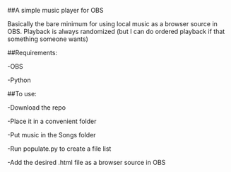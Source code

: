 ##A simple music player for OBS

Basically the bare minimum for using local music as a browser source in OBS. Playback is always randomized (but I can do ordered playback if that something someone wants)

##Requirements:

-OBS

-Python


##To use:

-Download the repo

-Place it in a convenient folder

-Put music in the Songs folder

-Run populate.py to create a file list

-Add the desired .html file as a browser source in OBS
